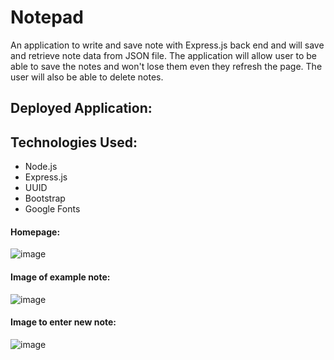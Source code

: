 # Notepad

An application to write and save note with Express.js back end and will save and retrieve note data from JSON file. The application will allow user to be able to save the notes and won't lose them even they refresh the page. The user will also be able to delete notes.

## Deployed Application: 


## Technologies Used: 
* Node.js
* Express.js
* UUID 
* Bootstrap
* Google Fonts 

#### Homepage: 

![image](https://user-images.githubusercontent.com/75647359/155443739-cf3f95eb-3775-4897-93f5-41d84feb6eb5.png)

#### Image of example note: 

![image](https://user-images.githubusercontent.com/75647359/155443616-ed950f35-52ac-42a3-a261-8c0094371507.png)

#### Image to enter new note:

![image](https://user-images.githubusercontent.com/75647359/155443677-4d654c08-bae6-4b4d-baae-2fd78ff8d3e1.png)
